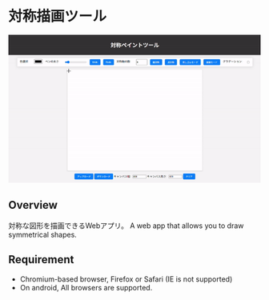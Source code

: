 # 対称描画ツール
![gif](https://github.com/sho11decade/symmetry_draw/blob/main/image/ex.gif)
## Overview
対称な図形を描画できるWebアプリ。
A web app that allows you to draw symmetrical shapes.
## Requirement
- Chromium-based browser, Firefox or Safari (IE is not supported)
- On android, All browsers are supported.